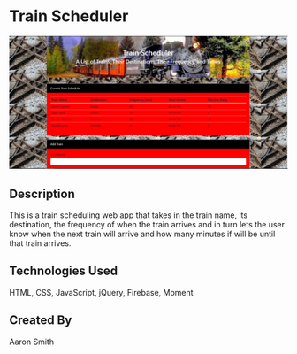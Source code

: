# Train Scheduler
![train-scheduler](assets/images/mainpage.PNG)
## Description
This is a train scheduling web app that takes in the train name, its destination, the frequency of when the train arrives and in turn lets the user know when the next train will arrive and how many minutes if will be until that train arrives.
## Technologies Used
HTML, CSS, JavaScript, jQuery, Firebase, Moment
## Created By
Aaron Smith







